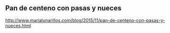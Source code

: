 ## Pan de centeno con pasas y nueces

http://www.marialunarillos.com/blog/2015/11/pan-de-centeno-con-pasas-y-nueces.html
